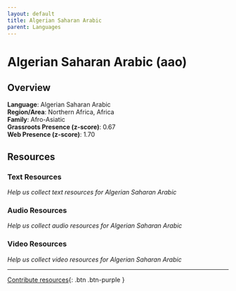 ```yaml
---
layout: default
title: Algerian Saharan Arabic
parent: Languages
---
```


# Algerian Saharan Arabic (aao)

## Overview

**Language**: Algerian Saharan Arabic  
**Region/Area**: Northern Africa, Africa  
**Family**: Afro-Asiatic  
**Grassroots Presence (z-score)**: 0.67  
**Web Presence (z-score)**: 1.70  

## Resources

### Text Resources
*Help us collect text resources for Algerian Saharan Arabic*

### Audio Resources
*Help us collect audio resources for Algerian Saharan Arabic*

### Video Resources
*Help us collect video resources for Algerian Saharan Arabic*

---

[Contribute resources](https://forms.office.com/e/1SfLJx3u1r){: .btn .btn-purple }
